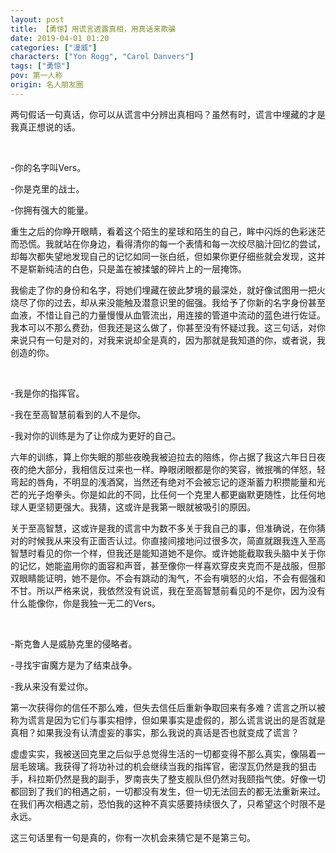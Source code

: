 ```yaml
---
layout: post
title: 【勇惊】用谎言透露真相，用真话来欺骗
date: 2019-04-01 01:20
categories: ["漫威"]
characters: ["Yon Rogg", "Carol Danvers"]
tags: ["勇惊"]
pov: 第一人称
origin: 名人朋友圈
---
```


两句假话一句真话，你可以从谎言中分辨出真相吗？虽然有时，谎言中埋藏的才是我真正想说的话。

<br>

-你的名字叫Vers。

-你是克里的战士。

-你拥有强大的能量。

重生之后的你睁开眼睛，看着这个陌生的星球和陌生的自己，眸中闪烁的色彩迷茫而恐慌。我就站在你身边，看得清你的每一个表情和每一次绞尽脑汁回忆的尝试，却每次都失望地发现自己的记忆如同一张白纸，但如果你更仔细些就会发现，这并不是崭新纯洁的白色，只是盖在被揉皱的碎片上的一层掩饰。

我偷走了你的身份和名字，将她们埋藏在彼此梦境的最深处，就好像试图用一把火烧尽了你的过去，却从来没能触及潜意识里的倔强。我给予了你新的名字身份甚至血液，不惜让自己的力量慢慢从血管流出，用连接的管道中流动的蓝色进行佐证。我本可以不那么费劲，但我还是这么做了，你甚至没有怀疑过我。这三句话，对你来说只有一句是对的，对我来说却全是真的，因为那就是我知道的你，或者说，我创造的你。

<br>

-我是你的指挥官。

-我在至高智慧前看到的人不是你。

-我对你的训练是为了让你成为更好的自己。

六年的训练，算上你失眠的那些夜晚我被迫拉去的陪练，你占据了我这六年日日夜夜的绝大部分，我相信反过来也一样。睁眼闭眼都是你的笑容，微抿嘴的佯怒，轻弯起的唇角，不明显的浅酒窝，当然还有绝对不会被忘记的逐渐蓄力积攒能量和光芒的光子炮拳头。你是如此的不同，比任何一个克里人都更幽默更随性，比任何地球人更坚韧更强大。我猜，这或许是我第一眼就被吸引的原因。

关于至高智慧，这或许是我的谎言中为数不多关于我自己的事，但准确说，在你猜对的时候我从来没有正面否认过。你直接间接地问过很多次，简直就跟我连入至高智慧时看见的你一个样，但我还是能知道她不是你。或许她能截取我头脑中关于你的记忆，她能盗用你的面容和声音，甚至像你一样喜欢穿皮夹克而不是战服，但那双眼睛能证明，她不是你。不会有跳动的淘气，不会有嗔怒的火焰，不会有倔强和不甘。所以严格来说，我依然没有说谎，我在至高智慧前看见的不是你，因为没有什么能像你，你是我独一无二的Vers。

<br>

-斯克鲁人是威胁克里的侵略者。

-寻找宇宙魔方是为了结束战争。

-我从来没有爱过你。

第一次获得你的信任不那么难，但失去信任后重新争取回来有多难？谎言之所以被称为谎言是因为它们与事实相悖，但如果事实是虚假的，那么谎言说出的是否就是真相？如果我没有认清虚妄的事实，那么我说的真话是否也就变成了谎言？

虚虚实实，我被送回克里之后似乎总觉得生活的一切都变得不那么真实，像隔着一层毛玻璃。我获得了将功补过的机会继续当我的指挥官，密涅瓦仍然是我的狙击手，科拉斯仍然是我的副手，罗南丧失了整支舰队但仍然对我颐指气使。好像一切都回到了我们的相遇之前，一切都没有发生，但一切无法回去的都无法重新来过。在我们再次相遇之前，恐怕我的这种不真实感要持续很久了，只希望这个时限不是永远。

这三句话里有一句是真的，你有一次机会来猜它是不是第三句。
